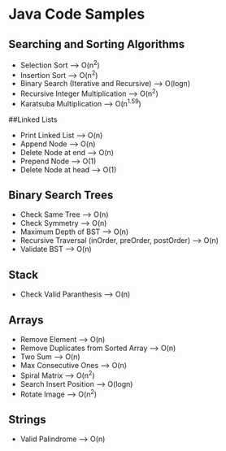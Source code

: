 # Java Code Samples
## Searching and Sorting Algorithms
* Selection Sort --> O(n<sup>2</sup>)
* Insertion Sort --> O(n<sup>2</sup>)
* Binary Search (Iterative and Recursive) --> O(logn)
* Recursive Integer Multiplication --> O(n<sup>2</sup>)
* Karatsuba Multiplication --> O(n<sup>1.59</sup>)

##Linked Lists
* Print Linked List --> O(n)
* Append Node --> O(n)
* Delete Node at end --> O(n)
* Prepend Node --> O(1)
* Delete Node at head --> O(1)

## Binary Search Trees
* Check Same Tree --> O(n)
* Check Symmetry --> O(n)
* Maximum Depth of BST --> O(n)
* Recursive Traversal (inOrder, preOrder, postOrder) --> O(n)
* Validate BST --> O(n)

## Stack
* Check Valid Paranthesis --> O(n)

## Arrays
* Remove Element --> O(n)
* Remove Duplicates from Sorted Array --> O(n)
* Two Sum --> O(n)
* Max Consecutive Ones --> O(n)
* Spiral Matrix --> O(n<sup>2</sup>)
* Search Insert Position --> O(logn)
* Rotate Image --> O(n<sup>2</sup>)

## Strings
* Valid Palindrome --> O(n)

